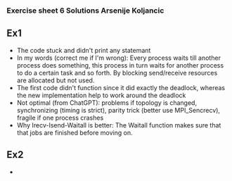 ### Exercise sheet 6 Solutions Arsenije Koljancic ###

## Ex1
- The code stuck and didn't print any statemant
- In my words (correct me if I'm wrong): Every process waits till another process does something, this process in turn waits for another process to do a certain task and so forth. By blocking send/receive resources are allocated but not used.
- The first code didn't function since it did exactly the deadlock, whereas the new implementation help to work around the deadlock
- Not optimal (from ChatGPT): problems if topology is changed, synchronizing (timing is strict), parity trick (better use MPI_Sencrecv), fragile if one process crashes
- Why Irecv-Isend-Waitall is better: The Waitall function makes sure that that jobs are finished before moving on.

## Ex2
-   
